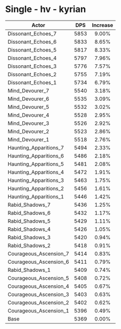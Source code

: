 # Single - hv - kyrian
| Actor | DPS | Increase |
|---|:---:|:---:|
|Dissonant_Echoes_7|5853|9.00%|
|Dissonant_Echoes_6|5833|8.65%|
|Dissonant_Echoes_5|5817|8.33%|
|Dissonant_Echoes_4|5797|7.96%|
|Dissonant_Echoes_3|5776|7.57%|
|Dissonant_Echoes_2|5755|7.19%|
|Dissonant_Echoes_1|5734|6.79%|
|Mind_Devourer_7|5540|3.18%|
|Mind_Devourer_6|5535|3.09%|
|Mind_Devourer_5|5532|3.02%|
|Mind_Devourer_4|5528|2.95%|
|Mind_Devourer_3|5526|2.92%|
|Mind_Devourer_2|5523|2.86%|
|Mind_Devourer_1|5518|2.76%|
|Haunting_Apparitions_7|5494|2.33%|
|Haunting_Apparitions_6|5486|2.18%|
|Haunting_Apparitions_5|5481|2.08%|
|Haunting_Apparitions_4|5472|1.91%|
|Haunting_Apparitions_3|5463|1.75%|
|Haunting_Apparitions_2|5456|1.61%|
|Haunting_Apparitions_1|5446|1.42%|
|Rabid_Shadows_7|5436|1.25%|
|Rabid_Shadows_6|5432|1.17%|
|Rabid_Shadows_5|5429|1.11%|
|Rabid_Shadows_4|5426|1.05%|
|Rabid_Shadows_3|5420|0.94%|
|Rabid_Shadows_2|5418|0.91%|
|Courageous_Ascension_7|5414|0.83%|
|Courageous_Ascension_6|5411|0.79%|
|Rabid_Shadows_1|5409|0.74%|
|Courageous_Ascension_5|5408|0.72%|
|Courageous_Ascension_4|5405|0.67%|
|Courageous_Ascension_3|5403|0.63%|
|Courageous_Ascension_2|5402|0.62%|
|Courageous_Ascension_1|5396|0.49%|
|Base|5369|0.00%|
